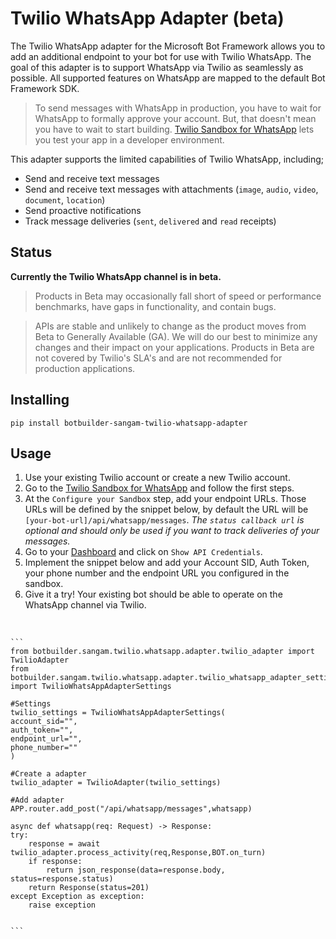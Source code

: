 # Twilio WhatsApp Adapter (beta)

The Twilio WhatsApp adapter for the Microsoft Bot Framework allows you to add an additional endpoint to your bot for use with Twilio WhatsApp. The goal of this adapter is to support WhatsApp via Twilio as seamlessly as possible. All supported features on WhatsApp are mapped to the default Bot Framework SDK.

>To send messages with WhatsApp in production, you have to wait for WhatsApp to formally approve your account. But, that doesn't mean you have to wait to start building. [Twilio Sandbox for WhatsApp](https://www.twilio.com/console/messaging/whatsapp) lets you test your app in a developer environment.

This adapter supports the limited capabilities of Twilio WhatsApp, including;

* Send and receive text messages
* Send and receive text messages with attachments (`image`, `audio`, `video`, `document`, `location`)
* Send proactive notifications
* Track message deliveries (`sent`, `delivered` and `read` receipts)

## Status
__Currently the Twilio WhatsApp channel is in beta.__
>Products in Beta may occasionally fall short of speed or performance benchmarks, have gaps in functionality, and contain bugs.

>APIs are stable and unlikely to change as the product moves from Beta to Generally Available (GA). We will do our best to minimize any changes and their impact on your applications. Products in Beta are not covered by Twilio's SLA's and are not recommended for production applications.

## Installing

    pip install botbuilder-sangam-twilio-whatsapp-adapter

## Usage

1. Use your existing Twilio account or create a new Twilio account.
2. Go to the [Twilio Sandbox for WhatsApp](https://www.twilio.com/console/messaging/whatsapp) and follow the first steps.
3. At the `Configure your Sandbox` step, add your endpoint URLs. Those URLs will be defined by the snippet below, by default the URL will be `[your-bot-url]/api/whatsapp/messages`.
_The `status callback url` is optional and should only be used if you want to track deliveries of your messages._
4. Go to your [Dashboard](https://www.twilio.com/console/sms/dashboard) and click on `Show API Credentials`.
5. Implement the snippet below and add your Account SID, Auth Token, your phone number and the endpoint URL you configured in the sandbox.
6. Give it a try! Your existing bot should be able to operate on the WhatsApp channel via Twilio.
	<BR>
 <BR>
    
    ```
    from botbuilder.sangam.twilio.whatsapp.adapter.twilio_adapter import TwilioAdapter
	from botbuilder.sangam.twilio.whatsapp.adapter.twilio_whatsapp_adapter_settings import TwilioWhatsAppAdapterSettings
    
    #Settings
	twilio_settings = TwilioWhatsAppAdapterSettings(
    account_sid="",
    auth_token="",
    endpoint_url="",
    phone_number=""
	)
    
    #Create a adapter
    twilio_adapter = TwilioAdapter(twilio_settings)
	
	#Add adapter
	APP.router.add_post("/api/whatsapp/messages",whatsapp)
     
    async def whatsapp(req: Request) -> Response:
    try:
        response = await twilio_adapter.process_activity(req,Response,BOT.on_turn)
        if response:
            return json_response(data=response.body, status=response.status)
        return Response(status=201)
    except Exception as exception:        
        raise exception

     
    ``` 
